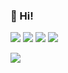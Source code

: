 ### 👋 Hi!

<img src="https://komarev.com/ghpvc/?username=hide0123">
<img src="https://github-readme-stats-hide0123.vercel.app/api?username=hide0123&show_icons=true&count_private=true&include_all_commits=true&theme=cobalt">
<img src="https://github-readme-stats-hide0123.vercel.app/api/top-langs/?username=hide0123&layout=compact&langs_count=10&theme=cobalt">
<img src="https://github-profile-trophy.vercel.app/?username=hide0123&theme=nord">

![](https://github-profile-summary-cards.vercel.app/api/cards/profile-details?username=hide0123&theme=solarized_dark)
